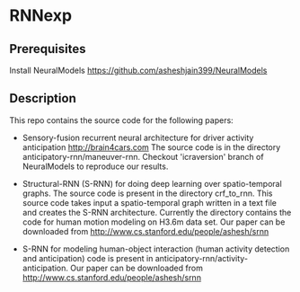 # RNNexp

## Prerequisites

Install NeuralModels https://github.com/asheshjain399/NeuralModels

## Description

This repo contains the source code for the following papers:
* Sensory-fusion recurrent neural architecture for driver activity anticipation http://brain4cars.com The source code is in the directory anticipatory-rnn/maneuver-rnn. Checkout 'icraversion' branch of NeuralModels to reproduce our results. 

* Structural-RNN (S-RNN) for doing deep learning over spatio-temporal graphs.  The source code is present in the directory crf_to_rnn. This source code takes input a spatio-temporal graph written in a text file and creates the S-RNN architecture. Currently the directory contains the code for human motion modeling on H3.6m data set. Our paper can be downloaded from http://www.cs.stanford.edu/people/ashesh/srnn

* S-RNN for modeling human-object interaction (human activity detection and anticipation) code is present in anticipatory-rnn/activity-anticipation. Our paper can be downloaded from http://www.cs.stanford.edu/people/ashesh/srnn
